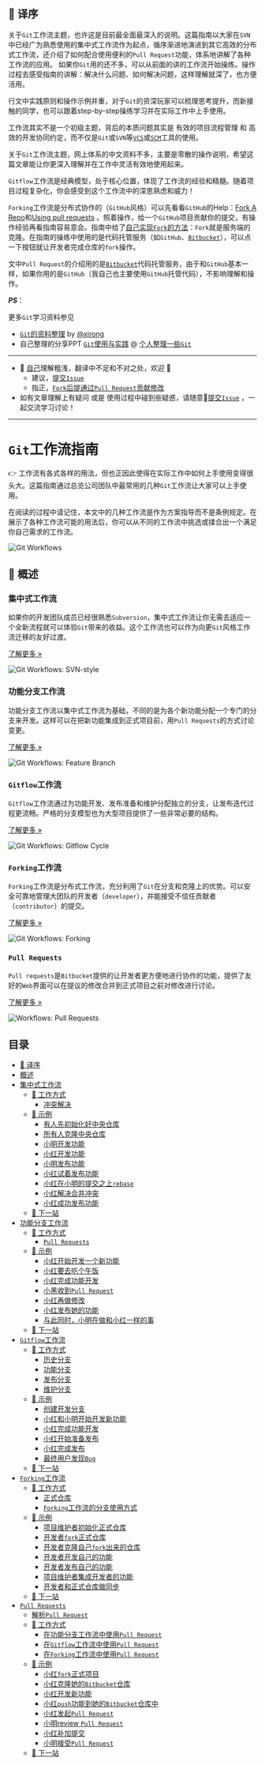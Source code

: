 ## 🍎 译序

关于`Git`工作流主题，也许这是目前最全面最深入的说明。这篇指南以大家在`SVN`中已经广为熟悉使用的集中式工作流作为起点，循序渐进地演进到其它高效的分布式工作流，还介绍了如何配合使用便利的`Pull Request`功能，体系地讲解了各种工作流的应用。
如果你`Git`用的还不多，可以从前面的讲的工作流开始操练。操作过程去感受指南的讲解：解决什么问题、如何解决问题，这样理解就深了，也方便活用。

行文中实践原则和操作示例并重，对于`Git`的资深玩家可以梳理思考提升，而新接触的同学，也可以跟着step-by-step操练学习并在实际工作中上手使用。

工作流其实不是一个初级主题，背后的本质问题其实是 有效的项目流程管理 和 高效的开发协同约定，而不仅是`Git`或`SVN`等[`VCS`](http://zh.wikipedia.org/wiki/%E7%89%88%E6%9C%AC%E6%8E%A7%E5%88%B6)或[`SCM`](http://zh.wikipedia.org/wiki/%E8%BD%AF%E4%BB%B6%E9%85%8D%E7%BD%AE%E7%AE%A1%E7%90%86)工具的使用。

关于`Git`工作流主题，网上体系的中文资料不多，主要是零散的操作说明，希望这篇文章能让你更深入理解并在工作中灵活有效地使用起来。

`Gitflow`工作流是经典模型，处于核心位置，体现了工作流的经验和精髓。随着项目过程复杂化，你会感受到这个工作流中的深思熟虑和威力！

`Forking`工作流是分布式协作的（`GitHub`风格）可以先看看`GitHub`的Help：[Fork A Repo](https://help.github.com/articles/fork-a-repo/)和[Using pull requests](https://help.github.com/articles/using-pull-requests/) 。照着操作，给一个`GitHub`项目贡献你的提交，有操作经验再看指南容易意会。指南中给了[自己实现`Fork`的方法](https://github.com/oldratlee/translations/blob/master/git-workflows-and-tutorials/workflow-forking.md#%E5%BC%80%E5%8F%91%E8%80%85fork%E6%AD%A3%E5%BC%8F%E4%BB%93%E5%BA%93)：`Fork`就是服务端的克隆。在指南的操练中使用的是代码托管服务（如`GitHub`、[`Bitbucket`](https://bitbucket.org)），可以点一下按钮就让开发者完成仓库的`fork`操作。

文中`Pull Request`的介绍用的是[`Bitbucket`](https://bitbucket.org)代码托管服务，由于和`GitHub`基本一样，如果你用的是`GitHub`（我自己也主要使用`GitHub`托管代码），不影响理解和操作。

**_PS_**：

更多`Git`学习资料参见

- [`Git`的资料整理](https://github.com/xirong/my-git) by [@xirong](https://github.com/xirong)
- 自己整理的分享PPT [`Git`使用与实践](https://github.com/oldratlee/software-practice-miscellany/blob/master/git/git-gitlab-usage.pptx) @ [个人整理一些`Git`](https://github.com/oldratlee/software-practice-miscellany/tree/master/git)

----------------

- 🙈 [自己](http://weibo.com/oldratlee)理解粗浅，翻译中不足和不对之处，欢迎 👏
    - 建议，[提交`Issue`](https://github.com/oldratlee/translations/issues/new)
    - 指正，[`Fork`后提通过`Pull Request`贡献修改](https://github.com/oldratlee/translations/fork)
- 如有文章理解上有疑问 或是 使用过程中碰到些疑惑，请随意:raised_hands:[提交`Issue`](https://github.com/oldratlee/translations/issues/new) ，一起交流学习讨论！

----------------

`Git`工作流指南
======================

👉 工作流有各式各样的用法，但也正因此使得在实际工作中如何上手使用变得很头大。这篇指南通过总览公司团队中最常用的几种`Git`工作流让大家可以上手使用。

在阅读的过程中请记住，本文中的几种工作流是作为方案指导而不是条例规定。在展示了各种工作流可能的用法后，你可以从不同的工作流中挑选或揉合出一个满足你自己需求的工作流。

![Git Workflows](images/git_workflow.png)

🍺 概述
---------------------

### 集中式工作流

如果你的开发团队成员已经很熟悉`Subversion`，集中式工作流让你无需去适应一个全新流程就可以体验`Git`带来的收益。这个工作流也可以作为向更`Git`风格工作流迁移的友好过渡。

[了解更多 »](workflow-centralized.md)

![Git Workflows: SVN-style](images/git-workflow-svn.png)

### 功能分支工作流

功能分支工作流以集中式工作流为基础，不同的是为各个新功能分配一个专门的分支来开发。这样可以在把新功能集成到正式项目前，用`Pull Requests`的方式讨论变更。

[了解更多 »](workflow-feature-branch.md)

![Git Workflows: Feature Branch](images/git-workflow-feature_branch.png)

### `Gitflow`工作流

`Gitflow`工作流通过为功能开发、发布准备和维护分配独立的分支，让发布迭代过程更流畅。严格的分支模型也为大型项目提供了一些非常必要的结构。

[了解更多 »](workflow-gitflow.md)

![Git Workflows: Gitflow Cycle](images/git-workflows-gitflow.png)

### `Forking`工作流

`Forking`工作流是分布式工作流，充分利用了`Git`在分支和克隆上的优势。可以安全可靠地管理大团队的开发者（`developer`），并能接受不信任贡献者（`contributor`）的提交。

[了解更多 »](workflow-forking.md)

![Git Workflows: Forking](images/git-workflow-forking.png)

### `Pull Requests`

`Pull requests`是`Bitbucket`提供的让开发者更方便地进行协作的功能，提供了友好的`Web`界面可以在提议的修改合并到正式项目之前对修改进行讨论。

[了解更多 »](pull-request.md)

![Workflows: Pull Requests](images/pull-request.png)

目录
-----------------

- [🍎 译序](#-%E8%AF%91%E5%BA%8F)
- [概述](#-%E6%A6%82%E8%BF%B0)
- [集中式工作流](workflow-centralized.md)
    - [🍺 工作方式](workflow-centralized.md#-%E5%B7%A5%E4%BD%9C%E6%96%B9%E5%BC%8F)
        - [冲突解决](workflow-centralized.md#%E5%86%B2%E7%AA%81%E8%A7%A3%E5%86%B3)
    - [🍺 示例](workflow-centralized.md#-%E7%A4%BA%E4%BE%8B)
        - [有人先初始化好中央仓库](workflow-centralized.md#%E6%9C%89%E4%BA%BA%E5%85%88%E5%88%9D%E5%A7%8B%E5%8C%96%E5%A5%BD%E4%B8%AD%E5%A4%AE%E4%BB%93%E5%BA%93)
        - [所有人克隆中央仓库](workflow-centralized.md#%E6%89%80%E6%9C%89%E4%BA%BA%E5%85%8B%E9%9A%86%E4%B8%AD%E5%A4%AE%E4%BB%93%E5%BA%93)
        - [小明开发功能](workflow-centralized.md#%E5%B0%8F%E6%98%8E%E5%BC%80%E5%8F%91%E5%8A%9F%E8%83%BD)
        - [小红开发功能](workflow-centralized.md#%E5%B0%8F%E7%BA%A2%E5%BC%80%E5%8F%91%E5%8A%9F%E8%83%BD)
        - [小明发布功能](workflow-centralized.md#%E5%B0%8F%E6%98%8E%E5%8F%91%E5%B8%83%E5%8A%9F%E8%83%BD)
        - [小红试着发布功能](workflow-centralized.md#%E5%B0%8F%E7%BA%A2%E8%AF%95%E7%9D%80%E5%8F%91%E5%B8%83%E5%8A%9F%E8%83%BD)
        - [小红在小明的提交之上`rebase`](workflow-centralized.md#%E5%B0%8F%E7%BA%A2%E5%9C%A8%E5%B0%8F%E6%98%8E%E7%9A%84%E6%8F%90%E4%BA%A4%E4%B9%8B%E4%B8%8Arebase)
        - [小红解决合并冲突](workflow-centralized.md#%E5%B0%8F%E7%BA%A2%E8%A7%A3%E5%86%B3%E5%90%88%E5%B9%B6%E5%86%B2%E7%AA%81)
        - [小红成功发布功能](workflow-centralized.md#%E5%B0%8F%E7%BA%A2%E6%88%90%E5%8A%9F%E5%8F%91%E5%B8%83%E5%8A%9F%E8%83%BD)
    - [🍺 下一站](workflow-centralized.md#-%E4%B8%8B%E4%B8%80%E7%AB%99)
- [功能分支工作流](workflow-feature-branch.md)
    - [🍺 工作方式](workflow-feature-branch.md#-%E5%B7%A5%E4%BD%9C%E6%96%B9%E5%BC%8F)
        - [`Pull Requests`](workflow-feature-branch.md#pull-requests)
    - [🍺 示例](workflow-feature-branch.md#-%E7%A4%BA%E4%BE%8B)
        - [小红开始开发一个新功能](workflow-feature-branch.md#%E5%B0%8F%E7%BA%A2%E5%BC%80%E5%A7%8B%E5%BC%80%E5%8F%91%E4%B8%80%E4%B8%AA%E6%96%B0%E5%8A%9F%E8%83%BD)
        - [小红要去吃个午饭](workflow-feature-branch.md#%E5%B0%8F%E7%BA%A2%E8%A6%81%E5%8E%BB%E5%90%83%E4%B8%AA%E5%8D%88%E9%A5%AD)
        - [小红完成功能开发](workflow-feature-branch.md#%E5%B0%8F%E7%BA%A2%E5%AE%8C%E6%88%90%E5%8A%9F%E8%83%BD%E5%BC%80%E5%8F%91)
        - [小黑收到`Pull Request`](workflow-feature-branch.md#%E5%B0%8F%E9%BB%91%E6%94%B6%E5%88%B0pull-request)
        - [小红再做修改](workflow-feature-branch.md#%E5%B0%8F%E7%BA%A2%E5%86%8D%E5%81%9A%E4%BF%AE%E6%94%B9)
        - [小红发布她的功能](workflow-feature-branch.md#%E5%B0%8F%E7%BA%A2%E5%8F%91%E5%B8%83%E5%A5%B9%E7%9A%84%E5%8A%9F%E8%83%BD)
        - [与此同时，小明在做和小红一样的事](workflow-feature-branch.md#%E4%B8%8E%E6%AD%A4%E5%90%8C%E6%97%B6%E5%B0%8F%E6%98%8E%E5%9C%A8%E5%81%9A%E5%92%8C%E5%B0%8F%E7%BA%A2%E4%B8%80%E6%A0%B7%E7%9A%84%E4%BA%8B)
    - [🍺 下一站](workflow-feature-branch.md#-%E4%B8%8B%E4%B8%80%E7%AB%99)
- [`Gitflow`工作流](workflow-gitflow.md)
    - [🍺 工作方式](workflow-gitflow.md#-%E5%B7%A5%E4%BD%9C%E6%96%B9%E5%BC%8F)
        - [历史分支](workflow-gitflow.md#%E5%8E%86%E5%8F%B2%E5%88%86%E6%94%AF)
        - [功能分支](workflow-gitflow.md#%E5%8A%9F%E8%83%BD%E5%88%86%E6%94%AF)
        - [发布分支](workflow-gitflow.md#%E5%8F%91%E5%B8%83%E5%88%86%E6%94%AF)
        - [维护分支](workflow-gitflow.md#%E7%BB%B4%E6%8A%A4%E5%88%86%E6%94%AF)
    - [🍺 示例](workflow-gitflow.md#-%E7%A4%BA%E4%BE%8B)
        - [创建开发分支](workflow-gitflow.md#%E5%88%9B%E5%BB%BA%E5%BC%80%E5%8F%91%E5%88%86%E6%94%AF)
        - [小红和小明开始开发新功能](workflow-gitflow.md#%E5%B0%8F%E7%BA%A2%E5%92%8C%E5%B0%8F%E6%98%8E%E5%BC%80%E5%A7%8B%E5%BC%80%E5%8F%91%E6%96%B0%E5%8A%9F%E8%83%BD)
        - [小红完成功能开发](workflow-gitflow.md#%E5%B0%8F%E7%BA%A2%E5%AE%8C%E6%88%90%E5%8A%9F%E8%83%BD%E5%BC%80%E5%8F%91)
        - [小红开始准备发布](workflow-gitflow.md#%E5%B0%8F%E7%BA%A2%E5%BC%80%E5%A7%8B%E5%87%86%E5%A4%87%E5%8F%91%E5%B8%83)
        - [小红完成发布](workflow-gitflow.md#%E5%B0%8F%E7%BA%A2%E5%AE%8C%E6%88%90%E5%8F%91%E5%B8%83)
        - [最终用户发现`Bug`](workflow-gitflow.md#%E6%9C%80%E7%BB%88%E7%94%A8%E6%88%B7%E5%8F%91%E7%8E%B0bug)
    - [🍺 下一站](workflow-gitflow.md#-%E4%B8%8B%E4%B8%80%E7%AB%99)
- [`Forking`工作流](workflow-forking.md)
    - [🍺 工作方式](workflow-forking.md#-%E5%B7%A5%E4%BD%9C%E6%96%B9%E5%BC%8F)
        - [正式仓库](workflow-forking.md#%E6%AD%A3%E5%BC%8F%E4%BB%93%E5%BA%93)
        - [`Forking`工作流的分支使用方式](workflow-forking.md#forking%E5%B7%A5%E4%BD%9C%E6%B5%81%E7%9A%84%E5%88%86%E6%94%AF%E4%BD%BF%E7%94%A8%E6%96%B9%E5%BC%8F)
    - [🍺 示例](workflow-forking.md#-%E7%A4%BA%E4%BE%8B)
        - [项目维护者初始化正式仓库](workflow-forking.md#%E9%A1%B9%E7%9B%AE%E7%BB%B4%E6%8A%A4%E8%80%85%E5%88%9D%E5%A7%8B%E5%8C%96%E6%AD%A3%E5%BC%8F%E4%BB%93%E5%BA%93)
        - [开发者`fork`正式仓库](workflow-forking.md#%E5%BC%80%E5%8F%91%E8%80%85fork%E6%AD%A3%E5%BC%8F%E4%BB%93%E5%BA%93)
        - [开发者克隆自己`fork`出来的仓库](workflow-forking.md#%E5%BC%80%E5%8F%91%E8%80%85%E5%85%8B%E9%9A%86%E8%87%AA%E5%B7%B1fork%E5%87%BA%E6%9D%A5%E7%9A%84%E4%BB%93%E5%BA%93)
        - [开发者开发自己的功能](workflow-forking.md#%E5%BC%80%E5%8F%91%E8%80%85%E5%BC%80%E5%8F%91%E8%87%AA%E5%B7%B1%E7%9A%84%E5%8A%9F%E8%83%BD)
        - [开发者发布自己的功能](workflow-forking.md#%E5%BC%80%E5%8F%91%E8%80%85%E5%8F%91%E5%B8%83%E8%87%AA%E5%B7%B1%E7%9A%84%E5%8A%9F%E8%83%BD)
        - [项目维护者集成开发者的功能](workflow-forking.md#%E9%A1%B9%E7%9B%AE%E7%BB%B4%E6%8A%A4%E8%80%85%E9%9B%86%E6%88%90%E5%BC%80%E5%8F%91%E8%80%85%E7%9A%84%E5%8A%9F%E8%83%BD)
        - [开发者和正式仓库做同步](workflow-forking.md#%E5%BC%80%E5%8F%91%E8%80%85%E5%92%8C%E6%AD%A3%E5%BC%8F%E4%BB%93%E5%BA%93%E5%81%9A%E5%90%8C%E6%AD%A5)
    - [🍺 下一站](workflow-forking.md#-%E4%B8%8B%E4%B8%80%E7%AB%99)
- [`Pull Requests`](pull-request.md)
    - [解析`Pull Request`](pull-request.md#%E8%A7%A3%E6%9E%90pull-request)
    - [🍺 工作方式](pull-request.md#-%E5%B7%A5%E4%BD%9C%E6%96%B9%E5%BC%8F)
        - [在功能分支工作流中使用`Pull Request`](pull-request.md#%E5%9C%A8%E5%8A%9F%E8%83%BD%E5%88%86%E6%94%AF%E5%B7%A5%E4%BD%9C%E6%B5%81%E4%B8%AD%E4%BD%BF%E7%94%A8pull-request)
        - [在`Gitflow`工作流中使用`Pull Request`](pull-request.md#%E5%9C%A8gitflow%E5%B7%A5%E4%BD%9C%E6%B5%81%E4%B8%AD%E4%BD%BF%E7%94%A8pull-request)
        - [在`Forking`工作流中使用`Pull Request`](pull-request.md#%E5%9C%A8forking%E5%B7%A5%E4%BD%9C%E6%B5%81%E4%B8%AD%E4%BD%BF%E7%94%A8pull-request)
    - [🍺 示例](pull-request.md#-%E7%A4%BA%E4%BE%8B)
        - [小红`fork`正式项目](pull-request.md#%E5%B0%8F%E7%BA%A2fork%E6%AD%A3%E5%BC%8F%E9%A1%B9%E7%9B%AE)
        - [小红克隆她的`Bitbucket`仓库](pull-request.md#%E5%B0%8F%E7%BA%A2%E5%85%8B%E9%9A%86%E5%A5%B9%E7%9A%84bitbucket%E4%BB%93%E5%BA%93)
        - [小红开发新功能](pull-request.md#%E5%B0%8F%E7%BA%A2%E5%BC%80%E5%8F%91%E6%96%B0%E5%8A%9F%E8%83%BD)
        - [小红`push`功能到她的`Bitbucket`仓库中](pull-request.md#%E5%B0%8F%E7%BA%A2push%E5%8A%9F%E8%83%BD%E5%88%B0%E5%A5%B9%E7%9A%84bitbucket%E4%BB%93%E5%BA%93%E4%B8%AD)
        - [小红发起`Pull Request`](pull-request.md#%E5%B0%8F%E7%BA%A2%E5%8F%91%E8%B5%B7pull-request)
        - [小明review `Pull Request`](pull-request.md#%E5%B0%8F%E6%98%8Ereview-pull-request)
        - [小红补加提交](pull-request.md#%E5%B0%8F%E7%BA%A2%E8%A1%A5%E5%8A%A0%E6%8F%90%E4%BA%A4)
        - [小明接受`Pull Request`](pull-request.md#%E5%B0%8F%E6%98%8E%E6%8E%A5%E5%8F%97pull-request)
    - [🍺 下一站](pull-request.md#-%E4%B8%8B%E4%B8%80%E7%AB%99)
